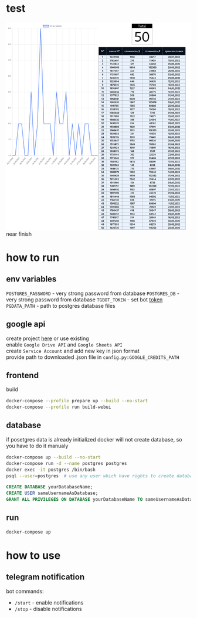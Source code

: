 # test
![](/imgs/1.png)
near finish


# how to run
## env variables
`POSTGRES_PASSWORD` - very strong password from database
`POSTGRES_DB` - very strong password from database
`TGBOT_TOKEN` - set bot [token](https://core.telegram.org/bots/api)
`PGDATA_PATH` - path to postgres database files

## google api
create project [here](https://console.cloud.google.com/apis/dashboard) or use existing  
enable `Google Drive API` and `Google Sheets API`  
create `Service Account` and add new key in json format  
provide path to downloaded .json file in `config.py:GOOGLE_CREDITS_PATH`

## frontend
build
```bash
docker-compose --profile prepare up --build --no-start
docker-compose --profile run build-webui
```

## database
if posetgres data is already initialized docker will not create database, so you have to do it manualy
```bash
docker-compose up --build --no-start
docker-compose run -d --name postgres postgres
docker exec -it postgres /bin/bash
psql --user=postgres  # use any user which have rights to create database and another user
```
```sql
CREATE DATABASE yourDatabaseName;
CREATE USER sameUsernameAsDatabase;
GRANT ALL PRIVILEGES ON DATABASE yourDatabaseName TO sameUsernameAsDatabase;
```

## run
```bash
docker-compose up
```

# how to use
## telegram notification
bot commands:
- `/start` - enable notifications
- `/stop` - disable notifications
